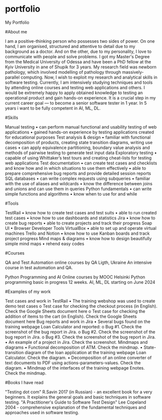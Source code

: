 # portfolio
My Portfolio

#About me

I am a positive-thinking person who possesses two sides of power. On one hand, I am organised, structured and attentive to detail due to my background as a doctor. And on the other, due to my personality, I love to communicate with people and solve problems.
I got my Master's Degree from the Medical University of Odessa and have been a PhD fellow at the Kyiv University in ane of Shupik for 3 years. My research field was newborn pathology, which involved modelling of pathology through massively-parallel computing.
Now, I wish to exploit my research and analytical skills in software testing. Currently, I am intensively studying techniques and tools by attending online courses and testing web applications and others.
I would be extremely happy to apply obtained knowledge to testing an operational product and gain hands-on experience. It is a crucial step in my current career goal — to become a senior software tester in 1 year. In 5 years i want to be fully competent in AI, ML, DL.

#Skills

Manual testing
•	can perform manual functional and usability testing of web applications
•	gained hands-on experience by testing applications created for educational purposes
Test analysis & design
•	familiar with functional decomposition of products, creating state transition diagrams, writing use cases
•	can apply equivalence partitioning, boundary value analysis and methods of pairwise testing to generate test input data
Exploratory testing
•	capable of using Whittaker’s test tours and creating cheat-lists for testing web applications
Test documentation
•	can create test cases and checklists and know how and in which situations to use them effectively
•	able to prepare comprehensive bug reports and provide detailed session reports
SQL databases
•	can write complex requests using subqueries
•	familiar with the use of aliases and wildcards
•	know the difference between joins and unions and can use them in queries
Python fundamentals
•	can write simple functions and algorithms
•	know when to use for and while


#Tools

TestRail
•	know how to create test cases and test suits
•	able to run created test cases
•	know how to use dashboards and statistics
Jira
•	know how to create bug reports
•	able to create projects and track their progress
Soap UI
•	Browser Developer Tools
VirtualBox
•	able to set up and operate virtual machines
Trello and Notion
•	know how to use Kanban boards and track project progress
Mind maps & diagrams
•	know how to design beautifully simple mind maps
•	rehend easy codes

#Courses

QA and Test Automation
online courses by QA Ligth, Ukraine
An intensive course in test automation  and QA.


Python Programming and AI
Online courses by MOOC Helsinki
Python programming basic in progress 12 weeks.
AI, ML, DL starting on June 2024

#Examples of my work

Test cases and work in TestRail
•	The training webshop was used to create demo test cases
o	Test case for checking the checkout process (in English). Check the Google Sheets document here
o	Test case for checking the addition of items to the cart (in English). Check the Google Sheets document here
Bug reports and work in Jira
•	Several bugs found on the training webpage Loan Calculator and reported:
o	Bug #1. Check the screenshot of the bug report in Jira.
o	Bug #2. Check the screenshot of the bug report in Jira.
o	Bug #3. Check the screenshot of the bug report in Jira.
•	An example of a project in Jira. Check the screenshot.
Mindmaps and diagrams
•	Functional decomposition of ATM. Check the mindmap.
•	State-transition diagram of the loan application at the training webpage Loan Calculator. Check the diagram.
•	Decomposition of an online converter of text documents to PDF using actions-parameters-values. Check the diagram.
•	Mindmap of the interfaces of the training webpage Enotes. Check the mindmap.

#Books I have read

"Testing dot com" R.Savin 2017 (in Russian) - an excellent book for a very beginners. It explains the general goals and basic techniques in software testing.
"A Practitioner's Guide to Software Test Design" Lee Copeland 2004 - comprehensive explanation of the fundamental techniques and approaches used in software testing.

